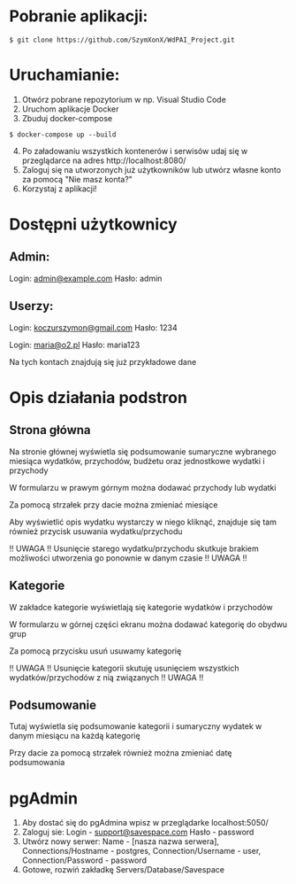 # Pobranie aplikacji:
```
$ git clone https://github.com/SzymXonX/WdPAI_Project.git
```

# Uruchamianie:
1. Otwórz pobrane repozytorium w np. Visual Studio Code
2. Uruchom aplikacje Docker
3. Zbuduj docker-compose
```
$ docker-compose up --build
```
4. Po załadowaniu wszystkich kontenerów i serwisów udaj się w przeglądarce na adres http://localhost:8080/
5. Zaloguj się na utworzonych już użytkowników lub utwórz własne konto za pomocą "Nie masz konta?"
6. Korzystaj z aplikacji! 

# Dostępni użytkownicy
## Admin:
Login: admin@example.com
Hasło: admin

## Userzy:
Login: koczurszymon@gmail.com
Hasło: 1234

Login: maria@o2.pl
Hasło: maria123

Na tych kontach znajdują się już przykładowe dane

# Opis działania podstron
## Strona główna
Na stronie głównej wyświetla się podsumowanie sumaryczne wybranego miesiąca wydatków, przychodów, budżetu oraz jednostkowe wydatki i przychody

W formularzu w prawym górnym można dodawać przychody lub wydatki

Za pomocą strzałek przy dacie można zmieniać miesiące

Aby wyświetlić opis wydatku wystarczy w niego kliknąć, 
znajduje się tam również przycisk usuwania wydatku/przychodu

!! UWAGA !! Usunięcie starego wydatku/przychodu skutkuje brakiem możliwości utworzenia go ponownie w danym czasie !! UWAGA !!

## Kategorie
W zakładce kategorie wyświetlają się kategorie wydatków i przychodów

W formularzu w górnej części ekranu można dodawać kategorię do obydwu grup

Za pomocą przycisku usuń usuwamy kategorię 

!! UWAGA !! Usunięcie kategorii skutuję usunięciem wszystkich wydatków/przychodów z nią związanych !! UWAGA !!

## Podsumowanie
Tutaj wyświetla się podsumowanie kategorii i sumaryczny wydatek w danym miesiącu na każdą kategorię

Przy dacie za pomocą strzałek również można zmieniać datę podsumowania


# pgAdmin
1. Aby dostać się do pgAdmina wpisz w przeglądarke localhost:5050/
2. Zaloguj sie: Login - support@savespace.com    Hasło - password
3. Utwórz nowy serwer: 
Name - [nasza nazwa serwera], 
Connections/Hostname - postgres, 
Connection/Username - user,
Connection/Password - password
4. Gotowe, rozwiń zakładkę Servers/Database/Savespace
